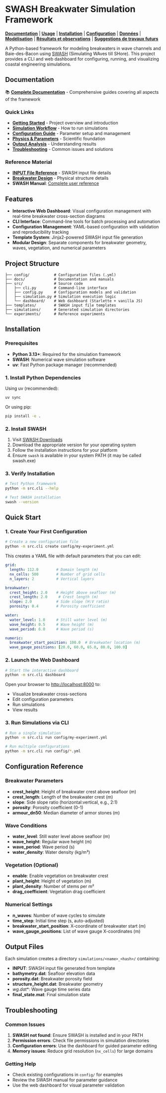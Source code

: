 # SWASH Breakwater Simulation Framework

[__Documentation__](#documentation)
| [__Usage__](#quick-start)
| [__Installation__](#installation)
| [__Configuration__](#configuration-reference)
| [__Données__](#données)
| [__Modélisation__](#modélisation)
| [__Résultats et observations__](#résultats-et-observations)
| [__Suggestions de travaux futurs__](#suggestions-de-travaux-futurs)

A Python-based framework for modeling breakwaters in wave channels and Baie-des-Bacon using [SWASH](https://swash.sourceforge.io/) (Simulating WAves till SHore). This project provides a CLI and web dashboard for configuring, running, and visualizing coastal engineering simulations.

## Documentation

📚 **[Complete Documentation](https://antoinelb.github.io/swash-gui/)** - Comprehensive guides covering all aspects of the framework

### Quick Links
- **[Getting Started](https://antoinelb.github.io/swash-gui/swash-overview)** - Project overview and introduction
- **[Simulation Workflow](https://antoinelb.github.io/swash-gui/simulation-workflow)** - How to run simulations
- **[Configuration Guide](https://antoinelb.github.io/swash-gui/configuration-guide)** - Parameter setup and management
- **[Physics & Parameters](https://antoinelb.github.io/swash-gui/physics-and-parameters)** - Scientific foundation
- **[Output Analysis](https://antoinelb.github.io/swash-gui/output-reference)** - Understanding results
- **[Troubleshooting](https://antoinelb.github.io/swash-gui/troubleshooting)** - Common issues and solutions

### Reference Material
- **[INPUT File Reference](https://antoinelb.github.io/swash-gui/input-file-reference)** - SWASH input file details
- **[Breakwater Design](https://antoinelb.github.io/swash-gui/breakwater-design)** - Physical structure details
- **SWASH Manual**: [Complete user reference](docs/swash_manual.md)

## Features

- **Interactive Web Dashboard**: Visual configuration management with real-time breakwater cross-section diagrams
- **CLI Interface**: Command-line tools for batch processing and automation
- **Configuration Management**: YAML-based configuration with validation and reproducibility tracking
- **Template System**: Jinja2-powered SWASH input file generation
- **Modular Design**: Separate components for breakwater geometry, waves, vegetation, and numerical parameters

## Project Structure

```
├── config/           # Configuration files (.yml)
├── docs/             # Documentation and manuals
├── src/              # Source code
│   ├── cli.py        # Command-line interface
│   ├── config.py     # Configuration models and validation
│   ├── simulation.py # Simulation execution logic
│   └── dashboard/    # Web dashboard (Starlette + vanilla JS)
├── templates/        # SWASH input file templates
├── simulations/      # Generated simulation directories
└── experiments/      # Reference experiments
```

## Installation

### Prerequisites

- **Python 3.13+**: Required for the simulation framework
- **SWASH**: Numerical wave simulation software
- **uv**: Fast Python package manager (recommended)

### 1. Install Python Dependencies

Using uv (recommended):
```bash
uv sync
```

Or using pip:
```bash
pip install -e .
```

### 2. Install SWASH

1. Visit [SWASH Downloads](https://swash.sourceforge.io/download/download.htm)
2. Download the appropriate version for your operating system
3. Follow the installation instructions for your platform
4. Ensure `swash` is available in your system PATH (it may be called swash.exe)

### 3. Verify Installation

```bash
# Test Python framework
python -m src.cli --help

# Test SWASH installation
swash --version
```

## Quick Start

### 1. Create Your First Configuration

```bash
# Create a new configuration file
python -m src.cli create config/my-experiment.yml
```

This creates a YAML file with default parameters that you can edit:

```yaml
grid:
  length: 112.0        # Domain length (m)
  nx_cells: 500        # Number of grid cells
  n_layers: 2          # Vertical layers

breakwater:
  crest_height: 2.0    # Height above seafloor (m)
  crest_length: 2.0     # Crest length (m)
  slope: 2.0           # Side slope (H:V ratio)
  porosity: 0.4        # Porosity coefficient

water:
  water_level: 1.0     # Still water level (m)
  wave_height: 0.5     # Wave height (m)
  wave_period: 6.0     # Wave period (s)

numeric:
  breakwater_start_position: 100.0  # Breakwater location (m)
  wave_gauge_positions: [20.0, 60.0, 65.0, 80.0, 100.0]
```

### 2. Launch the Web Dashboard

```bash
# Start the interactive dashboard
python -m src.cli dashboard
```

Open your browser to [http://localhost:8000](http://localhost:8000) to:
- Visualize breakwater cross-sections
- Edit configuration parameters
- Run simulations
- View results

### 3. Run Simulations via CLI

```bash
# Run a single simulation
python -m src.cli run config/my-experiment.yml

# Run multiple configurations
python -m src.cli run config/*.yml
```

## Configuration Reference

### Breakwater Parameters

- **crest_height**: Height of breakwater crest above seafloor (m)
- **crest_length**: Length of the breakwater crest (m)  
- **slope**: Side slope ratio (horizontal:vertical, e.g., 2:1)
- **porosity**: Porosity coefficient (0-1)
- **armour_dn50**: Median diameter of armor stones (m)

### Wave Conditions

- **water_level**: Still water level above seafloor (m)
- **wave_height**: Regular wave height (m)
- **wave_period**: Wave period (s)
- **water_density**: Water density (kg/m³)

### Vegetation (Optional)

- **enable**: Enable vegetation on breakwater crest
- **plant_height**: Height of vegetation (m)
- **plant_density**: Number of stems per m²
- **drag_coefficient**: Vegetation drag coefficient

### Numerical Settings

- **n_waves**: Number of wave cycles to simulate
- **time_step**: Initial time step (s, auto-adjusted)
- **breakwater_start_position**: X-coordinate of breakwater start (m)
- **wave_gauge_positions**: List of wave gauge X-coordinates (m)

## Output Files

Each simulation creates a directory `simulations/<name>_<hash>/` containing:

- **INPUT**: SWASH input file generated from template
- **bathymetry.dat**: Seafloor elevation data
- **porosity.dat**: Breakwater porosity field
- **structure_height.dat**: Breakwater geometry
- **wg*.dat**: Wave gauge time series data
- **final_state.mat**: Final simulation state

## Troubleshooting

### Common Issues

1. **SWASH not found**: Ensure SWASH is installed and in your PATH
2. **Permission errors**: Check file permissions in simulation directories  
3. **Configuration errors**: Use the dashboard for guided parameter editing
4. **Memory issues**: Reduce grid resolution (`nx_cells`) for large domains

### Getting Help

- Check existing configurations in `config/` for examples
- Review the SWASH manual for parameter guidance
- Use the web dashboard for visual parameter validation
